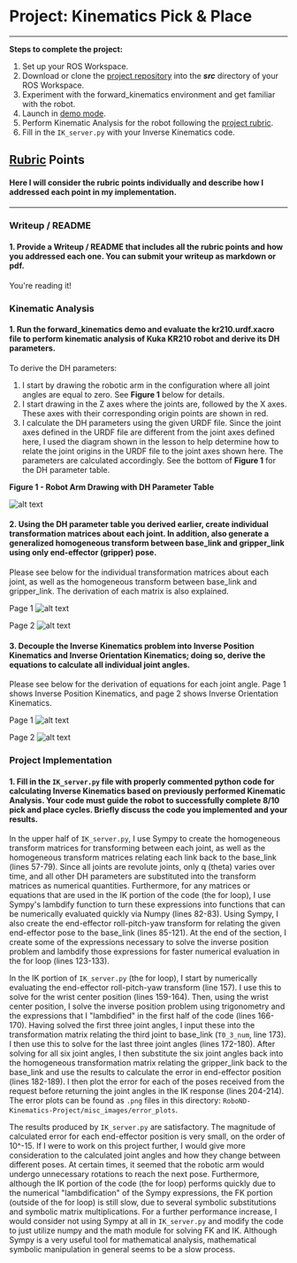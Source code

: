 # Project: Kinematics Pick & Place
---

**Steps to complete the project:**

1. Set up your ROS Workspace.
2. Download or clone the [project repository](https://github.com/udacity/RoboND-Kinematics-Project) into the ***src*** directory of your ROS Workspace.  
3. Experiment with the forward_kinematics environment and get familiar with the robot.
4. Launch in [demo mode](https://classroom.udacity.com/nanodegrees/nd209/parts/7b2fd2d7-e181-401e-977a-6158c77bf816/modules/8855de3f-2897-46c3-a805-628b5ecf045b/lessons/91d017b1-4493-4522-ad52-04a74a01094c/concepts/ae64bb91-e8c4-44c9-adbe-798e8f688193).
5. Perform Kinematic Analysis for the robot following the [project rubric](https://review.udacity.com/#!/rubrics/972/view).
6. Fill in the `IK_server.py` with your Inverse Kinematics code.


[//]: # (Image References)

[image1]: ./misc_images/01-dh_table.png
[image2]: ./misc_images/02-joint_transforms.png
[image3]: ./misc_images/03-base_gripper_transform.png
[image4]: ./misc_images/04-inverse_position.png
[image5]: ./misc_images/05-inverse_orientation.png

## [Rubric](https://review.udacity.com/#!/rubrics/972/view) Points
#### Here I will consider the rubric points individually and describe how I addressed each point in my implementation.

---
### Writeup / README

#### 1. Provide a Writeup / README that includes all the rubric points and how you addressed each one.  You can submit your writeup as markdown or pdf.

You're reading it!

### Kinematic Analysis
#### 1. Run the forward_kinematics demo and evaluate the kr210.urdf.xacro file to perform kinematic analysis of Kuka KR210 robot and derive its DH parameters.

To derive the DH parameters:
1. I start by drawing the robotic arm in the configuration where all joint angles are equal to zero. See **Figure 1** below for details.
2. I start drawing in the Z axes where the joints are, followed by the X axes. These axes with their corresponding origin points are shown in red.
3. I calculate the DH parameters using the given URDF file. Since the joint axes defined in the URDF file are different from the joint axes defined here, I used the diagram shown in the lesson to help determine how to relate the joint origins in the URDF file to the joint axes shown here. The parameters are calculated accordingly. See the bottom of **Figure 1** for the DH parameter table.

**Figure 1 - Robot Arm Drawing with DH Parameter Table**

![alt text][image1]

#### 2. Using the DH parameter table you derived earlier, create individual transformation matrices about each joint. In addition, also generate a generalized homogeneous transform between base_link and gripper_link using only end-effector (gripper) pose.

Please see below for the individual transformation matrices about each joint, as well as the homogeneous transform between base_link and gripper_link. The derivation of each matrix is also explained.

Page 1
![alt text][image2]

Page 2
![alt text][image3]

#### 3. Decouple the Inverse Kinematics problem into Inverse Position Kinematics and Inverse Orientation Kinematics; doing so, derive the equations to calculate all individual joint angles.

Please see below for the derivation of equations for each joint angle. Page 1 shows Inverse Position Kinematics, and page 2 shows Inverse Orientation Kinematics.

Page 1
![alt text][image4]

Page 2
![alt text][image5]

### Project Implementation

#### 1. Fill in the `IK_server.py` file with properly commented python code for calculating Inverse Kinematics based on previously performed Kinematic Analysis. Your code must guide the robot to successfully complete 8/10 pick and place cycles. Briefly discuss the code you implemented and your results.

In the upper half of `IK_server.py`, I use Sympy to create the homogeneous transform matrices for transforming between each joint, as well as the homogeneous transform matrices relating each link back to the base_link (lines 57-79). Since all joints are revolute joints, only q (theta) varies over time, and all other DH parameters are substituted into the transform matrices as numerical quantities. Furthermore, for any matrices or equations that are used in the IK portion of the code (the for loop), I use Sympy's lambdify function to turn these expressions into functions that can be numerically evaluated quickly via Numpy (lines 82-83). Using Sympy, I also create the end-effector roll-pitch-yaw transform for relating the given end-effector pose to the base_link (lines 85-121). At the end of the section, I create some of the expressions necessary to solve the inverse position problem and lambdify those expressions for faster numerical evaluation in the for loop (lines 123-133).

In the IK portion of `IK_server.py` (the for loop), I start by numerically evaluating the end-effector roll-pitch-yaw transform (line 157). I use this to solve for the wrist center position (lines 159-164). Then, using the wrist center position, I solve the inverse position problem using trigonometry and the expressions that I "lambdified" in the first half of the code (lines 166-170). Having solved the first three joint angles, I input these into the transformation matrix relating the third joint to base_link (`T0_3_num`, line 173). I then use this to solve for the last three joint angles (lines 172-180). After solving for all six joint angles, I then substitute the six joint angles back into the homogeneous transformation matrix relating the gripper_link back to the base_link and use the results to calculate the error in end-effector position (lines 182-189). I then plot the error for each of the poses received from the request before returning the joint angles in the IK response (lines 204-214). The error plots can be found as `.png` files in this directory: `RoboND-Kinematics-Project/misc_images/error_plots`.

The results produced by `IK_server.py` are satisfactory. The magnitude of calculated error for each end-effector position is very small, on the order of 10^-15. If I were to work on this project further, I would give more consideration to the calculated joint angles and how they change between different poses. At certain times, it seemed that the robotic arm would undergo unnecessary rotations to reach the next pose. Furthermore, although the IK portion of the code (the for loop) performs quickly due to the numerical "lambdification" of the Sympy expressions, the FK portion (outside of the for loop) is still slow, due to several symbolic substitutions and symbolic matrix multiplications. For a further performance increase, I would consider not using Sympy at all in `IK_server.py` and modify the code to just utilize numpy and the math module for solving FK and IK. Although Sympy is a very useful tool for mathematical analysis, mathematical symbolic manipulation in general seems to be a slow process.
